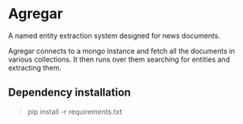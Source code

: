 # Agregar

 A named entity extraction system designed for news documents.

 Agregar connects to a mongo instance and fetch all the documents in various collections. It then runs over them searching for entities and extracting them.

## Dependency installation

>pip install -r requirements.txt